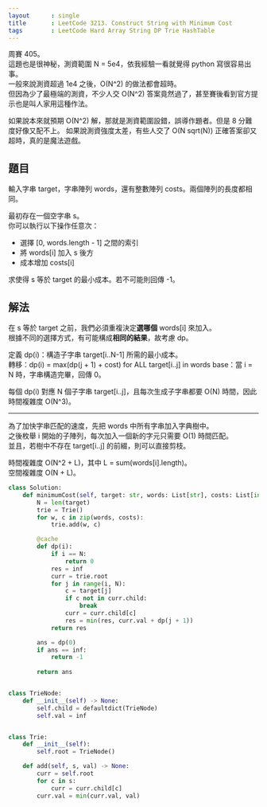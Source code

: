 ```yaml
---
layout      : single
title       : LeetCode 3213. Construct String with Minimum Cost
tags        : LeetCode Hard Array String DP Trie HashTable
---
```

周賽 405。  
這題也是很神秘，測資範圍 N = 5e4，依我經驗一看就覺得 python 寫很容易出事。  
一般來說測資超過 1e4 之後，O(N^2) 的做法都會超時。  
但因為少了最極端的測資，不少人交 O(N^2) 答案竟然過了，甚至賽後看到官方提示也是叫人家用這種作法。  

如果說本來就預期 O(N^2) 解，那就是測資範圍設錯，誤導作題者。但是 8 分難度好像又配不上。
如果說測資強度太差，有些人交了 O(N sqrt(N)) 正確答案卻又超時，真的是魔法遊戲。  

## 題目

輸入字串 target，字串陣列 words，還有整數陣列 costs。兩個陣列的長度都相同。  

最初存在一個空字串 s。  
你可以執行以下操作任意次：  

- 選擇 [0, words.length - 1] 之間的索引  
- 將 words[i] 加入 s 後方  
- 成本增加 costs[i]  

求使得 s 等於 target 的最小成本。若不可能則回傳 -1。  

## 解法

在 s 等於 target 之前，我們必須重複決定**選哪個** words[i] 來加入。  
根據不同的選擇方式，有可能構成**相同的結果**，故考慮 dp。  

定義 dp(i)：構造子字串 target[i..N-1] 所需的最小成本。  
轉移：dp(i) = max(dp(j + 1) + cost) for ALL target[i..j] in words
base：當 i = N 時，字串構造完畢，回傳 0。  

每個 dp(i) 對應 N 個子字串 target[i..j]，且每次生成子字串都要 O(N) 時間，因此時間複雜度 O(N^3)。  

---

為了加快字串匹配的速度，先把 words 中所有字串加入字典樹中。  
之後枚舉 i 開始的子陣列，每次加入一個新的字元只需要 O(1) 時間匹配。  
並且，若樹中不存在 target[i..j] 的前綴，則可以直接剪枝。  

時間複雜度 O(N^2 + L)，其中 L = sum(words[i].length)。  
空間複雜度 O(N + L)。  

```python
class Solution:
    def minimumCost(self, target: str, words: List[str], costs: List[int]) -> int:
        N = len(target)
        trie = Trie()
        for w, c in zip(words, costs):
            trie.add(w, c)

        @cache
        def dp(i):
            if i == N:
                return 0
            res = inf
            curr = trie.root
            for j in range(i, N):
                c = target[j]
                if c not in curr.child:
                    break
                curr = curr.child[c]
                res = min(res, curr.val + dp(j + 1))
            return res 

        ans = dp(0)
        if ans == inf:
            return -1
        
        return ans


class TrieNode:
    def __init__(self) -> None:
        self.child = defaultdict(TrieNode)
        self.val = inf


class Trie:
    def __init__(self):
        self.root = TrieNode()

    def add(self, s, val) -> None:
        curr = self.root
        for c in s:
            curr = curr.child[c]
        curr.val = min(curr.val, val)
```
